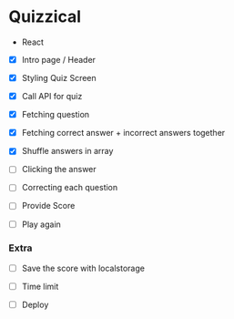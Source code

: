 # Quizzical

- React 

- [x] Intro page / Header
- [x] Styling Quiz Screen
- [x] Call API for quiz
- [x] Fetching question
- [x] Fetching correct answer + incorrect answers together
- [x] Shuffle answers in array
- [ ] Clicking the answer
- [ ] Correcting each question
- [ ] Provide Score
- [ ] Play again 


### Extra
- [ ] Save the score with localstorage
- [ ] Time limit


- [ ] Deploy